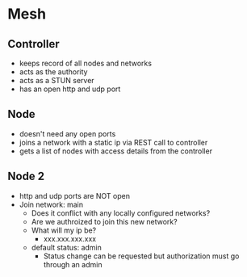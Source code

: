 # Mesh

## Controller

- keeps record of all nodes and networks
- acts as the authority
- acts as a STUN server
- has an open http and udp port

## Node

- doesn't need any open ports
- joins a network with a static ip via REST call to controller
- gets a list of nodes with access details from the controller

## Node 2

- http and udp ports are NOT open
- Join network: main
  - Does it conflict with any locally configured networks?
  - Are we authroized to join this new network?
  - What will my ip be?
    - xxx.xxx.xxx.xxx
  - default status: admin
    - Status change can be requested but authorization must go through an admin
